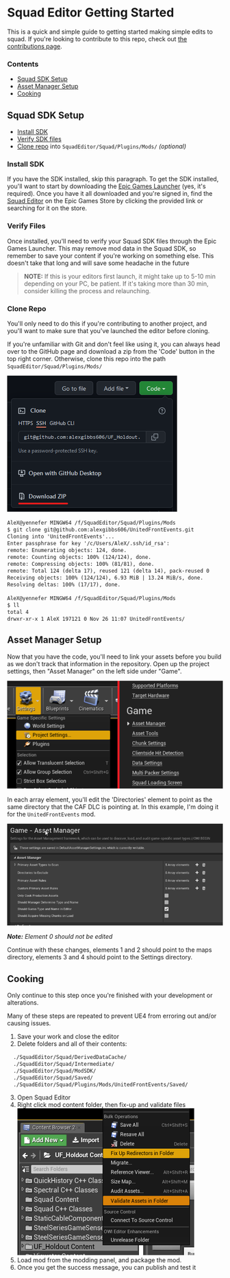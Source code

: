 # Squad Editor Getting Started

This is a quick and simple guide to getting started making simple edits to squad. If you're looking to contribute to this repo, check out [the contributions page](/docs/readme.md).

### Contents

- [Squad SDK Setup](#squad-sdk-setup)
- [Asset Manager Setup](#asset-manager-setup)
- [Cooking](#cooking)

## Squad SDK Setup

- [Install SDK](#install-sdk)
- [Verify SDK files](#verify-files)
- [Clone repo](#clone-repo) into `SquadEditor/Squad/Plugins/Mods/` *(optional)*

### Install SDK

If you have the SDK installed, skip this paragraph. To get the SDK installed, you'll want to start by downloading the [Epic Games Launcher](https://www.epicgames.com/store/en-US/download) (yes, it's required). Once you have it all downloaded and you're signed in, find the [Squad Editor](https://www.epicgames.com/store/en-US/p/squad) on the Epic Games Store by clicking the provided link or searching for it on the store.

### Verify Files

Once installed, you'll need to verify your Squad SDK files through the Epic Games Launcher. This may remove mod data in the Squad SDK, so remember to save your content if you're working on something else. This doesn't take that long and will save some headache in the future

> **NOTE:** If this is your editors first launch, it might take up to 5-10 min depending on your PC, be patient. If it's taking more than 30 min, consider killing the process and relaunching.

### Clone Repo

You'll only need to do this if you're contributing to another project, and you'll want to make sure that you've launched the editor before cloning.

If you're unfamiliar with Git and don't feel like using it, you can always head over to the GitHub page and download a zip from the 'Code' button in the top right corner. Otherwise, clone this repo into the path `SquadEditor/Squad/Plugins/Mods/`

![Non terminal example](img/nonGitDownload.png)


```console
AleX@yennefer MINGW64 /f/SquadEditor/Squad/Plugins/Mods
$ git clone git@github.com:alexgibbs606/UnitedFrontEvents.git
Cloning into 'UnitedFrontEvents'...
Enter passphrase for key '/c/Users/AleX/.ssh/id_rsa':
remote: Enumerating objects: 124, done.
remote: Counting objects: 100% (124/124), done.
remote: Compressing objects: 100% (81/81), done.
remote: Total 124 (delta 17), reused 121 (delta 14), pack-reused 0
Receiving objects: 100% (124/124), 6.93 MiB | 13.24 MiB/s, done.
Resolving deltas: 100% (17/17), done.

AleX@yennefer MINGW64 /f/SquadEditor/Squad/Plugins/Mods
$ ll
total 4
drwxr-xr-x 1 AleX 197121 0 Nov 26 11:07 UnitedFrontEvents/
```

## Asset Manager Setup

Now that you have the code, you'll need to link your assets before you build as we don't track that information in the repository. Open up the project settings, then "Asset Manager" on the left side under "Game".

![Asset manager location](img/assetManagerPath.png)

In each array element, you'll edit the 'Directories' element to point as the same directory that the CAF DLC is pointing at. In this example, I'm doing it for the `UnitedFrontEvents` mod.

![Asset manager example](img/assetManagerAddPath.gif)

***Note:** Element 0 should not be edited*

Continue with these changes, elements 1 and 2 should point to the maps directory, elements 3 and 4 should point to the Settings directory.

## Cooking

Only continue to this step once you're finished with your development or alterations.

Many of these steps are repeated to prevent UE4 from erroring out and/or causing issues.

1. Save your work and close the editor
2. Delete folders and all of their contents:
```
  ./SquadEditor/Squad/DerivedDataCache/
  ./SquadEditor/Squad/Intermediate/
  ./SquadEditor/Squad/ModSDK/
  ./SquadEditor/Squad/Saved/
  ./SquadEditor/Squad/Plugins/Mods/UnitedFrontEvents/Saved/
```
3. Open Squad Editor
4. Right click mod content folder, then fix-up and validate files  
![Image of menu for Fix Up and Validate files](img/fixupAndValidate.png)
5. Load mod from the modding panel, and package the mod.
6. Once you get the success message, you can publish and test it
